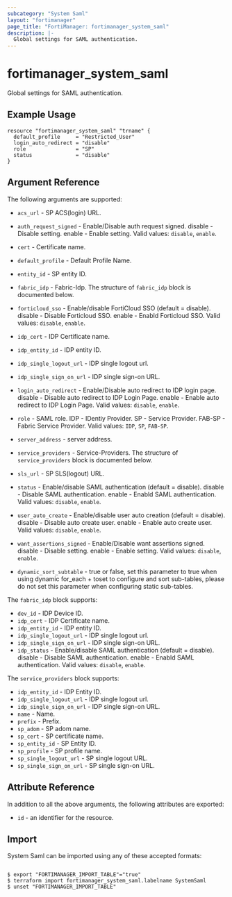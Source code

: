 ```yaml
---
subcategory: "System Saml"
layout: "fortimanager"
page_title: "FortiManager: fortimanager_system_saml"
description: |-
  Global settings for SAML authentication.
---
```


# fortimanager_system_saml
Global settings for SAML authentication.

## Example Usage

```hcl
resource "fortimanager_system_saml" "trname" {
  default_profile     = "Restricted_User"
  login_auto_redirect = "disable"
  role                = "SP"
  status              = "disable"
}
```

## Argument Reference


The following arguments are supported:


* `acs_url` - SP ACS(login) URL.
* `auth_request_signed` - Enable/Disable auth request signed. disable - Disable setting. enable - Enable setting. Valid values: `disable`, `enable`.

* `cert` - Certificate name.
* `default_profile` - Default Profile Name.
* `entity_id` - SP entity ID.
* `fabric_idp` - Fabric-Idp. The structure of `fabric_idp` block is documented below.
* `forticloud_sso` - Enable/disable FortiCloud SSO (default = disable). disable - Disable Forticloud SSO. enable - Enabld Forticloud SSO. Valid values: `disable`, `enable`.

* `idp_cert` - IDP Certificate name.
* `idp_entity_id` - IDP entity ID.
* `idp_single_logout_url` - IDP single logout url.
* `idp_single_sign_on_url` - IDP single sign-on URL.
* `login_auto_redirect` - Enable/Disable auto redirect to IDP login page. disable - Disable auto redirect to IDP Login Page. enable - Enable auto redirect to IDP Login Page. Valid values: `disable`, `enable`.

* `role` - SAML role. IDP - IDentiy Provider. SP - Service Provider. FAB-SP - Fabric Service Provider. Valid values: `IDP`, `SP`, `FAB-SP`.

* `server_address` - server address.
* `service_providers` - Service-Providers. The structure of `service_providers` block is documented below.
* `sls_url` - SP SLS(logout) URL.
* `status` - Enable/disable SAML authentication (default = disable). disable - Disable SAML authentication. enable - Enabld SAML authentication. Valid values: `disable`, `enable`.

* `user_auto_create` - Enable/disable user auto creation (default = disable). disable - Disable auto create user. enable - Enable auto create user. Valid values: `disable`, `enable`.

* `want_assertions_signed` - Enable/Disable want assertions signed. disable - Disable setting. enable - Enable setting. Valid values: `disable`, `enable`.

* `dynamic_sort_subtable` - true or false, set this parameter to true when using dynamic for_each + toset to configure and sort sub-tables, please do not set this parameter when configuring static sub-tables.

The `fabric_idp` block supports:

* `dev_id` - IDP Device ID.
* `idp_cert` - IDP Certificate name.
* `idp_entity_id` - IDP entity ID.
* `idp_single_logout_url` - IDP single logout url.
* `idp_single_sign_on_url` - IDP single sign-on URL.
* `idp_status` - Enable/disable SAML authentication (default = disable). disable - Disable SAML authentication. enable - Enabld SAML authentication. Valid values: `disable`, `enable`.


The `service_providers` block supports:

* `idp_entity_id` - IDP Entity ID.
* `idp_single_logout_url` - IDP single logout url.
* `idp_single_sign_on_url` - IDP single sign-on URL.
* `name` - Name.
* `prefix` - Prefix.
* `sp_adom` - SP adom name.
* `sp_cert` - SP certificate name.
* `sp_entity_id` - SP Entity ID.
* `sp_profile` - SP profile name.
* `sp_single_logout_url` - SP single logout URL.
* `sp_single_sign_on_url` - SP single sign-on URL.


## Attribute Reference

In addition to all the above arguments, the following attributes are exported:
* `id` - an identifier for the resource.

## Import

System Saml can be imported using any of these accepted formats:
```

$ export "FORTIMANAGER_IMPORT_TABLE"="true"
$ terraform import fortimanager_system_saml.labelname SystemSaml
$ unset "FORTIMANAGER_IMPORT_TABLE"
```

